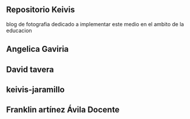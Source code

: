 ## Repositorio Keivis
blog de fotografia dedicado a implementar este medio en el ambito de la educacion 
## Angelica Gaviria
## David tavera
## keivis-jaramillo
## Franklin artínez Ávila Docente
